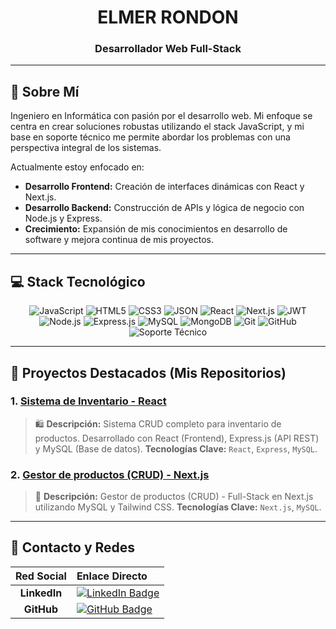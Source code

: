 <div align="center">
  <h1>ELMER RONDON</h1>
  <h3>Desarrollador Web Full-Stack</h3>
</div>

---

## 🚀 Sobre Mí

Ingeniero en Informática con pasión por el desarrollo web. Mi enfoque se centra en crear soluciones robustas utilizando el stack JavaScript, y mi base en soporte técnico me permite abordar los problemas con una perspectiva integral de los sistemas.

Actualmente estoy enfocado en:
- **Desarrollo Frontend:** Creación de interfaces dinámicas con React y Next.js.
- **Desarrollo Backend:** Construcción de APIs y lógica de negocio con Node.js y Express.
- **Crecimiento:** Expansión de mis conocimientos en desarrollo de software y mejora continua de mis proyectos.

---

## 💻 Stack Tecnológico

<p align="center">
  <img src="https://img.shields.io/badge/JavaScript-F7DF1E?style=for-the-badge&logo=javascript&logoColor=black" alt="JavaScript"/>
  <img src="https://img.shields.io/badge/HTML5-E34F26?style=for-the-badge&logo=html5&logoColor=white" alt="HTML5"/>
  <img src="https://img.shields.io/badge/CSS3-1572B6?style=for-the-badge&logo=css3&logoColor=white" alt="CSS3"/>
  <img src="https://img.shields.io/badge/JSON-000000?style=for-the-badge&logo=json&logoColor=white" alt="JSON"/>
  
  <img src="https://img.shields.io/badge/React-61DAFB?style=for-the-badge&logo=react&logoColor=black" alt="React"/>
  <img src="https://img.shields.io/badge/Next.js-000000?style=for-the-badge&logo=next.js&logoColor=white" alt="Next.js"/>
  <img src="https://img.shields.io/badge/JWT-000000?style=for-the-badge&logo=jsonwebtokens&logoColor=white" alt="JWT"/>
  
  <img src="https://img.shields.io/badge/Node.js-339933?style=for-the-badge&logo=node.js&logoColor=white" alt="Node.js"/>
  <img src="https://img.shields.io/badge/Express.js-000000?style=for-the-badge&logo=express&logoColor=white" alt="Express.js"/>
  
  <img src="https://img.shields.io/badge/MySQL-4479A1?style=for-the-badge&logo=mysql&logoColor=white" alt="MySQL"/>
  <img src="https://img.shields.io/badge/MongoDB-4EA94B?style=for-the-badge&logo=mongodb&logoColor=white" alt="MongoDB"/>

  <img src="https://img.shields.io/badge/Git-F05032?style=for-the-badge&logo=git&logoColor=white" alt="Git"/>
  <img src="https://img.shields.io/badge/GitHub-100000?style=for-the-badge&logo=github&logoColor=white" alt="GitHub"/>
  <img src="https://img.shields.io/badge/Soporte%20TI-0052CC?style=for-the-badge&logo=jira&logoColor=white" alt="Soporte Técnico"/>
</p>

---

## 📂 Proyectos Destacados (Mis Repositorios)

### 1. <a href="https://github.com/elmerrondon/sistema-inventario" target="_blank">Sistema de Inventario - React</a>
> 🛍️ **Descripción:** Sistema CRUD completo para inventario de productos. Desarrollado con React (Frontend), Express.js (API REST) y MySQL (Base de datos).
> **Tecnologías Clave:** `React`, `Express`, `MySQL`.

### 2. <a href="https://github.com/elmerrondon/crud-nextjs" target="_blank">Gestor de productos (CRUD) - Next.js</a>
> 📝 **Descripción:** Gestor de productos (CRUD) - Full-Stack en Next.js utilizando MySQL y Tailwind CSS.
> **Tecnologías Clave:** `Next.js`, `MySQL`.

---

## 🤝 Contacto y Redes

| Red Social | Enlace Directo |
| :---: | :--- |
| **LinkedIn** | <a href="https://www.linkedin.com/in/elmer-rondon-j22" target="_blank"><img src="https://img.shields.io/badge/LinkedIn-0077B5?style=flat&logo=linkedin&logoColor=white" alt="LinkedIn Badge"/></a> |
| **GitHub** | <a href="https://github.com/elmerrondon" target="_blank"><img src="https://img.shields.io/badge/GitHub-100000?style=flat&logo=github&logoColor=white" alt="GitHub Badge"/></a> |
